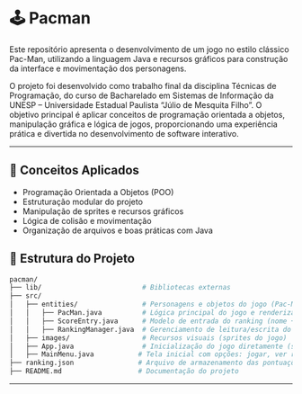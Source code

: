 ﻿# 🕹️ Pacman

Este repositório apresenta o desenvolvimento de um jogo no estilo clássico Pac-Man, utilizando a linguagem Java e recursos gráficos para construção da interface e movimentação dos personagens.

O projeto foi desenvolvido como trabalho final da disciplina Técnicas de Programação, do curso de Bacharelado em Sistemas de Informação da UNESP – Universidade Estadual Paulista “Júlio de Mesquita Filho”. O objetivo principal é aplicar conceitos de programação orientada a objetos, manipulação gráfica e lógica de jogos, proporcionando uma experiência prática e divertida no desenvolvimento de software interativo.


---

## 🧠 Conceitos Aplicados

- Programação Orientada a Objetos (POO)
- Estruturação modular do projeto
- Manipulação de sprites e recursos gráficos
- Lógica de colisão e movimentação
- Organização de arquivos e boas práticas com Java

## 📁 Estrutura do Projeto

```bash
pacman/
├── lib/                         # Bibliotecas externas
├── src/
│   ├── entities/                # Personagens e objetos do jogo (Pac-Man, Fantasmas, etc.)
│   │   ├── PacMan.java          # Lógica principal do jogo e renderização gráfica
│   │   ├── ScoreEntry.java      # Modelo de entrada do ranking (nome + score)
│   │   ├── RankingManager.java  # Gerenciamento de leitura/escrita do ranking em JSON
│   ├── images/                  # Recursos visuais (sprites do jogo)
│   ├── App.java                 # Inicialização do jogo diretamente (sem menu)
│   ├── MainMenu.java           # Tela inicial com opções: jogar, ver ranking, sair
├── ranking.json                # Arquivo de armazenamento das pontuações
├── README.md                   # Documentação do projeto


```

---
